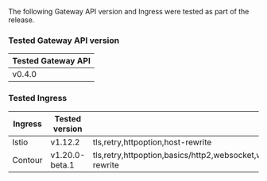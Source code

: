 <!--
  This documentation is inserted in release note for each release.
  All variables are defined in .
-->

The following Gateway API version and Ingress were tested as part of the release.

### Tested Gateway API version

| Tested Gateway API       |
| ------------------------ |
| v0.4.0 |

### Tested Ingress

| Ingress | Tested version          | Unavailable features           |
| ------- | ----------------------- | ------------------------------ |
| Istio   | v1.12.2     | tls,retry,httpoption,host-rewrite   |
| Contour | v1.20.0-beta.1    | tls,retry,httpoption,basics/http2,websocket,websocket/split,grpc,grpc/split,visibility/path,visibility,update,host-rewrite |
